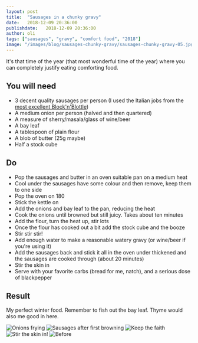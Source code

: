 ```yaml
---
layout: post
title:  "Sausages in a chunky gravy"
date:   2018-12-09 20:36:00
publishdate:   2018-12-09 20:36:00
author: oli
tags: ["sausages", "gravy", "comfort food", "2018"]
image: "/images/blog/sausages-chunky-gravy/sausages-chunky-gravy-05.jpg"
---
```


It's that time of the year (that most wonderful time of the year) where you can completely justify eating comforting food.


## You will need

* 3 decent quality sausages per person (I used the Italian jobs from the [most excellent Block'n'Blottle](https://blocknbottle.com/))
* A medium onion per person (halved and then quartered)
* A measure of sherry/masala/glass of wine/beer
* A bay leaf
* A tablespoon of plain flour
* A blob of butter (25g maybe)
* Half a stock cube

## Do

* Pop the sausages and butter in an oven suitable pan on a medium heat
* Cool under the sausages have some colour and then remove, keep them to one side
* Pop the oven on 180
* Stick the kettle on
* Add the onions and bay leaf to the pan, reducing the heat
* Cook the onions until browned but still juicy.  Takes about ten minutes
* Add the flour, turn the heat up, stir lots
* Once the flour has cooked out a bit add the stock cube and the booze
* Stir stir stir!
* Add enough water to make a reasonable watery gravy (or wine/beer if you're using it)
* Add the sausages back and stick it all in the oven under thickened and the sausages are cooked through (about 20 minutes)
* Stir the skin in 
* Serve with your favorite carbs (bread for me, natch), and a serious dose of blackpepper


## Result

My perfect winter food.  Remember to fish out the bay leaf.  Thyme would also me good in here.


![Onions frying](/images/blog/sausages-chunky-gravy/sausages-chunky-gravy-01.jpg)
![Sausages after first browning](/images/blog/sausages-chunky-gravy/sausages-chunky-gravy-02.jpg)
![Keep the faith](/images/blog/sausages-chunky-gravy/sausages-chunky-gravy-03.jpg)
![Stir the skin in!](/images/blog/sausages-chunky-gravy/sausages-chunky-gravy-04.jpg)
![Before](/images/blog/sausages-chunky-gravy/sausages-chunky-gravy-05.jpg)
